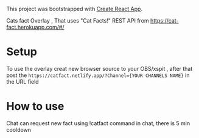 This project was bootstrapped with [Create React App](https://github.com/facebook/create-react-app).

Cats fact Overlay , That uses "Cat Facts!" REST API  from https://cat-fact.herokuapp.com/#/ 
# Setup
To use the overlay creat new browser source to your OBS/xspit , after that post the 
```https://catfact.netlify.app/?Channel={YOUR CHANNELS NAME}```
in the URL field 
# How to use
Chat can request new fact using !catfact command in chat, there is 5 min cooldown 
